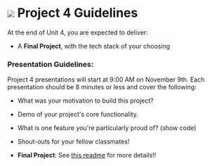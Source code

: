 # ![](https://ga-dash.s3.amazonaws.com/production/assets/logo-9f88ae6c9c3871690e33280fcf557f33.png) Project 4 Guidelines

At the end of Unit 4, you are expected to deliver:

  * A **Final Project**, with the tech stack of your choosing

### Presentation Guidelines:

Project 4 presentations will start at 9:00 AM on November 9th. Each presentation should be 8 minutes or less and cover the following:

- What was your motivation to build this project?
- Demo of your project's core functionality.
- What is one feature you're particularly proud of? (show code)
- Shout-outs for your fellow classmates!

- **Final Project**: See [this readme](./final-project.md) for more details!!
